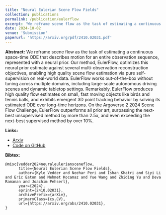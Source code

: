 ```yaml
---
title: "Neural Eulerian Scene Flow Fields"
collection: publications
permalink: /publication/eulerflow
excerpt: 'We reframe scene flow as the task of estimating a continuous space-time ODE that describes motion for an entire observation sequence, represented with a neural prior. Our method, EulerFlow, optimizes this neural prior estimate against several multi-observation reconstruction objectives, enabling high quality scene flow estimation via pure self-supervision on real-world data.'
date: 2024-10-02
venue: 'Submission'
paperurl: 'https://arxiv.org/pdf/2410.02031.pdf'
---
```

**Abstract:** We reframe scene flow as the task of estimating a continuous space-time ODE that describes motion for an entire observation sequence, represented with a neural prior. Our method, EulerFlow, optimizes this neural prior estimate against several multi-observation reconstruction objectives, enabling high quality scene flow estimation via pure self-supervision on real-world data. EulerFlow works out-of-the-box without tuning across multiple domains, including large-scale autonomous driving scenes and dynamic tabletop settings. Remarkably, EulerFlow produces high quality flow estimates on small, fast moving objects like birds and tennis balls, and exhibits emergent 3D point tracking behavior by solving its estimated ODE over long-time horizons. On the Argoverse 2 2024 Scene Flow Challenge, EulerFlow outperforms all prior art, surpassing the next-best unsupervised method by more than 2.5x, and even exceeding the next-best supervised method by over 10%.

**Links:**
* [Arxiv](https://arxiv.org/abs/2410.02031)
* [Code on GitHub](https://github.com/kylevedder/SceneFlowZoo/)

**Bibtex:**
```
@misc{vedder2024neuraleuleriansceneflow,
      title={Neural Eulerian Scene Flow Fields},
      author={Kyle Vedder and Neehar Peri and Ishan Khatri and Siyi Li and Eric Eaton and Mehmet Kocamaz and Yue Wang and Zhiding Yu and Deva Ramanan and Joachim Pehserl},
      year={2024},
      eprint={2410.02031},
      archivePrefix={arXiv},
      primaryClass={cs.CV},
      url={https://arxiv.org/abs/2410.02031},
}
```
